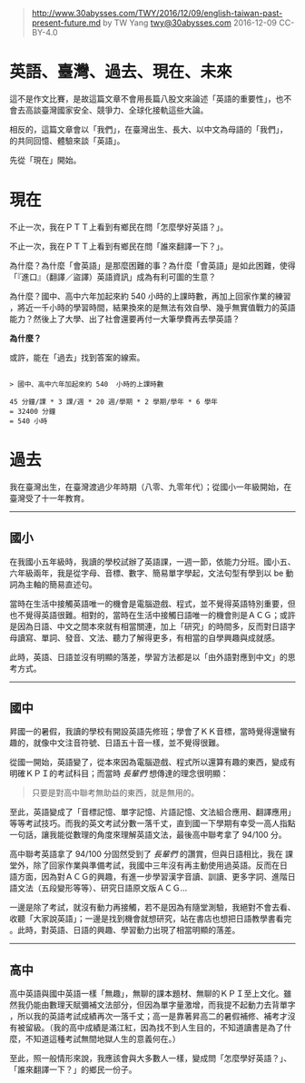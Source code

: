 ﻿> http://www.30abysses.com/TWY/2016/12/09/english-taiwan-past-present-future.md
> by TW Yang <twy@30abysses.com> 2016-12-09 CC-BY-4.0

# 英語、臺灣、過去、現在、未來

這不是作文比賽，是故這篇文章不會用長篇八股文來論述「英語的重要性」，也不
會去高談臺灣國家安全、競爭力、全球化接軌這些大論。

相反的，這篇文章會以「我們」，在臺灣出生、長大、以中文為母語的「我們」，
的共同回憶、體驗來談「英語」。

先從「現在」開始。



# 現在

不止一次，我在ＰＴＴ上看到有鄉民在問「怎麼學好英語？」。

不止一次，我在ＰＴＴ上看到有鄉民在問「誰來翻譯一下？」。

為什麼？為什麼「會英語」是那麼困難的事？為什麼「會英語」是如此困難，使得
「『進口』（翻譯／盜譯）英語資訊」成為有利可圖的生意？

為什麼？國中、高中六年加起來約 540  小時的上課時數，再加上回家作業的練習
，將近一千小時的學習時間，結果換來的是無法有效自學、幾乎無實值戰力的英語
能力？然後上了大學、出了社會還要再付一大筆學費再去學英語？

**為什麼？**

或許，能在「過去」找到答案的線索。

```

> 國中、高中六年加起來約 540  小時的上課時數

45 分鐘/課 * 3 課/週 * 20 週/學期 * 2 學期/學年 * 6 學年
= 32400 分鐘
= 540 小時

```



# 過去

我在臺灣出生，在臺灣渡過少年時期（八零、九零年代）；從國小一年級開始，在
臺灣受了十一年教育。


---
##  國小

在我國小五年級時，我讀的學校試辦了英語課，一週一節，依能力分班。國小五、
六年級兩年，我是從字母、音標、數字、簡易單字學起，文法句型有學到以 be 動
詞為主軸的簡易直述句。

當時在生活中接觸英語唯一的機會是電腦遊戲、程式，並不覺得英語特別重要，但
也不覺得英語很難。相對的，當時在生活中接觸日語唯一的機會則是ＡＣＧ；或許
是因為日語、中文之間本來就有相當關連，加上「研究」的時間多，反而對日語字
母讀寫、單詞、發音、文法、聽力了解得更多，有相當的自學興趣與成就感。

此時，英語、日語並沒有明顯的落差，學習方法都是以「由外語對應到中文」的思
考方式。


---
##  國中

昇國一的暑假，我讀的學校有開設英語先修班；學會了ＫＫ音標，當時覺得還蠻有
趣的，就像中文注音符號、日語五十音一樣，並不覺得很難。

從國一開始，英語變了，從本來因為電腦遊戲、程式所以還算有趣的東西，變成有
明確ＫＰＩ的考試科目；而當時 *長輩們* 想傳達的理念很明顯：

> 只要是對高中聯考無助益的東西，就是無用的。

至此，英語變成了「音標記憶、單字記憶、片語記憶、文法組合應用、翻譯應用」
等等考試技巧。而我的英文考試分數一落千丈，直到國一下學期有幸受一高人指點
一句話，讓我能從數理的角度來理解英語文法，最後高中聯考拿了 94/100 分。

高中聯考英語拿了 94/100 分固然受到了 *長輩們* 的讚賞，但與日語相比，我在
課堂外，除了回家作業與準備考試，我國中三年沒有再主動使用過英語。反而在日
語方面，因為對ＡＣＧ的興趣，有進一步學習漢字音讀、訓讀、更多字詞、進階日
語文法（五段變形等等）、研究日語原文版ＡＣＧ…

一邊是除了考試，就沒有動力再接觸，若不是因為有隨堂測驗，我絕對不會去看、
收聽「大家說英語」；一邊是找到機會就想研究，站在書店也想把日語教學書看完
。此時，對英語、日語的興趣、學習動力出現了相當明顯的落差。


---
##  高中

高中英語與國中英語一樣「無趣」，無聊的課本題材、無聊的ＫＰＩ至上文化。雖
然我仍能由數理天賦彌補文法部分，但因為單字量激增，而我提不起動力去背單字
，所以我的英語考試成績再次一落千丈；高一是靠著昇高二的暑假補修、補考才沒
有被留級。（我的高中成績是滿江紅，因為找不到人生目的，不知道讀書是為了什
麼，不知道這種考試無間地獄人生的意義何在。）

至此，照一般情形來說，我應該會與大多數人一樣，變成問「怎麼學好英語？」、
「誰來翻譯一下？」的鄉民一份子。



#
